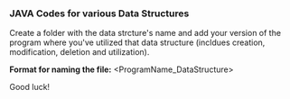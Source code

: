 ### JAVA Codes for various Data Structures

Create a folder with the data strcture's name and add your version of the program where you've utilized that data structure (incldues creation, modification, deletion and utilization).

**Format for naming the file:** <ProgramName_DataStructure>

Good luck!

